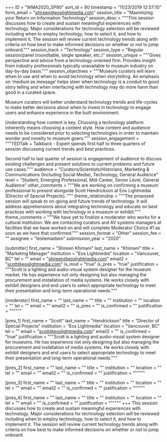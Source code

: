 +++
ID = "WMA2020_SP90"
sort_id = 90
timestamp = "11/23/2019 12:57:10"
form_email = "shireen@eoslightmedia.com"
session_title = "Maximizing your Return on Information Technology"
session_desc = """This session discusses how to create and sustain meaningful experiences with technology. Major considerations for technology selection will be reviewed including when to employ technology, how to select it, and how to implement it.  The session will review current technology trends along with criteria on how best to make informed decisions on whether or not to jump onboard."""
session_track = "Technology"
session_type = "Regular session/panel (roundtable, single speaker, etc.)"
session_unique = """Gives perspective and advice from a technology-oriented firm. Provides insight from industry professionals typically unavailable to museum industry on day-by-day basis."""
session_objectives = """Museum curators will learn when to use and when to avoid technology when storytelling. An emphasis on ‘medium as message’ helps steer when technology is a conduit to good story telling and when interfacing with technology may do more harm than good in a curated space.

Museum curators will better understand technology trends and life-cycles to make better decisions about when to invest in technology to engage users and enhance experience in the built environment.

Understanding how content is key. Choosing a technology platform inherently means choosing a content style. How content and audience needs to be considered prior to selecting technologies in order to maintain wonder and novelty to museum goers."""
session_engagement = """TEDTalk + Talkback - Expert spends first half to three quarters of session discussing current trends and best practices.

Second half to last quarter of session is engagement of audience to discuss existing challenges and present solutions to current problems and future use cases."""
audience = "Curators/Scientists/Historians, Marketing & Communications (Including Social Media), Technology, General Audience"
level = "Student, Emerging Professional, Mid-Career, Senior Level, General Audience"
other_comments = """We are working on confirming a museum professional to present alongside Scott Hendrickson at Eos Lightmedia (Director of Special Projects). """
theme_relationship = """The proposed session will speak to on-going and future trends of technology. It will address apprehensions about integrating technology and educate on best practices with working with technology in a museum or exhibit."""
theme_comments = """We have yet to finalize a moderator who works for a cultural institution. We are contacting curators and AV systems managers at facilities that we have worked on and will complete Moderator Choice #1 as soon as we have that confirmed."""
session_format = "Other"
session_fee = ""
assignee = "lesliemadsen"
submission_year = "2020"

[submitter]
first_name = "Shireen Khimani"
last_name = "Khimani"
title = "Marketing Manager"
institution = "Eos Lightmedia"
location = "Vancouver, BC"
tel = ""
email = "shireen@eoslightmedia.com"
email2 = "scott@eoslightmedia.com"
is_mod = "true"
is_pres = "true"
justification = """Scott is a lighting and audio-visual system designer for the museum market. He has experience not only designing but also managing the procurement and installation of media systems. He works closely with exhibit designers and end users to select appropriate technology to meet their presentation and long-term operational needs."""

[moderator]
first_name = ""
last_name = ""
title = ""
institution = ""
location = ""
tel = ""
email = ""
email2 = ""
is_pres = ""
is_confirmed = ""
justification = """"""

[pres_1]
first_name = "Scott"
last_name = "Hendrickson"
title = "Director of Special Projects"
institution = "Eos Lightmedia"
location = "Vancouver, BC"
tel = ""
email = "scott@eoslightmedia.com"
email2 = ""
is_confirmed = "true"
justification = """Scott is a lighting and audio-visual system designer for museums. He has experience not only designing but also managing the procurement and installation of media systems. He works closely with exhibit designers and end users to select appropriate technology to meet their presentation and long-term operational needs."""

[pres_2]
first_name = ""
last_name = ""
title = ""
institution = ""
location = ""
tel = ""
email = ""
email2 = ""
is_confirmed = ""
justification = """"""

[pres_3]
first_name = ""
last_name = ""
title = ""
institution = ""
location = ""
tel = ""
email = ""
email2 = ""
is_confirmed = ""
justification = """"""

[pres_4]
first_name = ""
last_name = ""
title = ""
institution = ""
location = ""
tel = ""
email = ""
is_confirmed = ""
justification = """"""
+++
This session discusses how to create and sustain meaningful experiences with technology. Major considerations for technology selection will be reviewed including when to employ technology, how to select it, and how to implement it.  The session will review current technology trends along with criteria on how best to make informed decisions on whether or not to jump onboard.